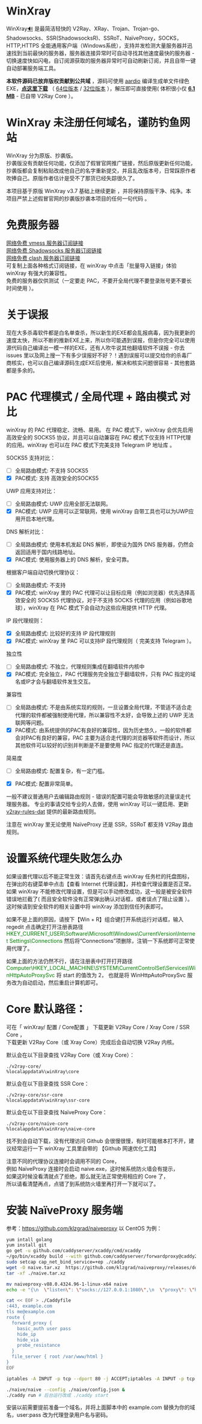 
# WinXray 
WinXray[:loud_sound:](http://dict.youdao.com/dictvoice?audio=winxray&type=2) 是最简洁轻快的 V2Ray、XRay、Trojan、Trojan-go、Shadowsocks、SSR(ShadowsocksR)、SSRoT、NaïveProxy，SOCKS，HTTP,HTTPS 全能通用客户端（Windows系统），支持并发检测大量服务器并迅速找到当前最快的服务器，服务器连接异常时可自动寻找其他速度最快的服务器 - 切换速度快如闪电，自订阅源获取的服务器异常时可自动刷新订阅，并且自带一键自动部署服务端工具。

**本软件源码已放弃版权贡献到公共域** ，源码可使用 [aardio](http://www.aardio.com) 编译生成单文件绿色EXE，**[点这里下载](./../../raw/master/release/winXray.7z)** （ [64位版本](./../../raw/master/release/winXray.7z) / [32位版本](./../../raw/master/release/winXray32.7z) ），解压即可直接使用( 体积很小仅  **[6.1 MB](./../../raw/master/release/winXray.7z)** - 已自带 V2Ray Core ）。  

# WinXray 未注册任何域名，谨防钓鱼网站    
WinXray 分为原版、抄袭版。  
抄袭版没有贡献任何功能，仅添加了假冒官网推广链接，然后原版更新任何功能，抄袭版都会复制粘贴改成他自己的名字重新提交，并且乱改版本号，日常踩原作者吹捧自己。原版作者估计是受不了那货已经失踪很久了。

本项目基于原版 WinXray v3.7 基础上继续更新 ，并将保持原版干净、纯净。本项目严禁上述假冒官网的抄袭版抄袭本项目的任何一句代码 。

# 免费服务器   
[网络免费 vmess 服务器订阅链接](https://proxypool.ga/vmess/sub)   
[网络免费 Shadowsocks 服务器订阅链接](https://proxypool.ga/ss/sub)     
[网络免费 clash 服务器订阅链接](https://proxypoolss.tk/clash/proxies?speed=100&type=vmess,trojan)   
可复制上面各种格式订阅链接，在 winXray 中点击「批量导入链接」体验 winXray 有强大的兼容性。  
免费的服务器仅供测试（一定要走 PAC，不要开全局代理不要登录账号更不要长时间使用 ）。

# 关于误报  
现在大多杀毒软件都是白名单查杀，所以新生的EXE都会乱报病毒，因为我更新的速度太快，所以不断的推新EXE上来，所以你可能遇到误报，但是你完全可以使用源代码自己编译出一模一样的EXE，还有人吹牛说其他翻墙软件不误报 - 你去 issues 里以及网上搜一下有多少误报好不好？！遇到误报可以提交给你的杀毒厂商核实，也可以自己编译源码生成EXE后使用，解决和核实问题很容易 - 其他套路都是多余的。


# PAC 代理模式 / 全局代理 + 路由模式 对比

winXray 的 PAC 代理稳定、流畅、易用。  在 PAC 模式下，winXray 会优先启用高效安全的 SOCKS5 协议，并且可以自动兼容在 PAC 模式下仅支持 HTTP代理的应用。winXray 也可以在 PAC 模式下完美支持 Telegram IP 地址库 。

SOCKS5 支持对比：
- [ ] 全局路由模式: 不支持 SOCKS5
- [x] PAC模式: 支持 高效安全的SOCKS5   
  
UWP 应用支持对比：
- [ ] 全局路由模式: UWP 应用全部无法联网。
- [x] PAC模式: UWP 应用可以正常联网，使用 winXray 自带工具也可以为UWP应用开启本地代理。 

DNS 解析对比：
- [ ] 全局路由模式: 使用本机发起 DNS 解析，即使设为国外 DNS 服务器，仍然会返回适用于国内线路地址。
- [x] PAC模式: 使用服务器上的 DNS 解析，安全可靠。

根据客户端自动切换代理协议：
- [ ] 全局路由模式: 不支持
- [x] PAC模式: winXray 里的 PAC 代理可以让目标应用（例如浏览器）优先选择高效安全的 SOCKS5 代理协议，对于不支持 SOCKS 代理的应用（例如谷歌地球），winXray 在 PAC 模式下会自动为这些应用提供 HTTP 代理。

IP 段代理规则：
- [x] 全局路由模式: 比较好的支持 IP 段代理规则
- [x] PAC模式: winXray 里 PAC 可以支持IP 段代理规则（ 完美支持 Telegram ）。

独立性
- [ ] 全局路由模式: 不独立，代理规则集成在翻墙软件内核中
- [x] PAC模式: 完全独立，PAC 代理服务完全独立于翻墙软件，只有 PAC 指定的域名或IP才会与翻墙软件发生交互。

兼容性
- [ ] 全局路由模式: 不是由系统实现的规则，一旦设置全局代理，不管适不适合走代理的软件都被强制使用代理，所以兼容性不太好，会导致上述的 UWP 无法联网等问题。
- [x] PAC模式: 由系统提供的PAC有良好的兼容性，因为历史悠久，一般的软件都会对PAC有良好的兼容，PAC 主要为适合走代理的浏览器等软件而设计，所以其他软件可以较好的识别并判断是不是要使用 PAC 指定的代理还是直连。

简易度
- [ ] 全局路由模式: 配置复杂，有一定门槛。
- [x] PAC模式: 配置非常简单。


一般不建议普通用户去编辑路由规则 - 错误的配置可能会导致敏感的流量误走代理服务器。
专业的事请交给专业的人去做，使用 winXray 可以一键启用、更新 [v2ray-rules-dat](https://github.com/Loyalsoldier/v2ray-rules-dat) 提供的最新路由规则。

注意在 winXray 里无论使用 NaïveProxy 还是 SSR，SSRoT 都支持 V2Ray 路由规则。

# 设置系统代理失败怎么办
如果设置代理以后不能正常生效：请首先右键点击 winXray 任务栏的托盘图标，在弹出的右键菜单中点击【查看 Internet 代理设置】，并检查代理设置是否正常。如果 winXray 不能修改代理设置，但是可以手动修改成功，这一般是被安全软件错误地拦截了( 而且安全软件没有正常弹出确认对话框，或者误点了阻止设置 ）。这时候请到安全软件的相关设置中将 winXray 添加到信任列表即可。

如果不是上面的原因，请按下【Win + R】组合键打开系统运行对话框，输入 regedit 点击确定打开注册表路径 
<span style="color:green">HKEY_CURRENT_USER\Software\Microsoft\Windows\CurrentVersion\Internet Settings\Connections</span>
然后将“Connections”项删除，注销一下系统即可正常使用代理了。

如果上面的方法仍然不行，请在注册表中打开打开路径
<span style="color:green">Computer\HKEY_LOCAL_MACHINE\SYSTEM\CurrentControlSet\Services\WinHttpAutoProxySvc</span>
将 start 的值改为 2， 也就是将 WinHttpAutoProxySvc 服务改为自动启动，然后重启计算机即可。

# Core 默认路径：

可在「 winXray/ 配置 / Core配置 」 下载更新 V2Ray Core / Xray Core / SSR Core ，  
下载更新 V2Ray Core（或 Xray Core）完成后会自动切换 V2Ray 内核。

默认会在以下目录查找 V2Ray Core（或 Xray Core）：

    ./v2ray-core/
    %localappdata%\winXray\core

默认会在以下目录查找 SSR Core：

    ./v2ray-core/ssr-core
    %localappdata%\winXray\ssr-core

默认会在以下目录查找 NaïveProxy Core：

    ./v2ray-core/naive-core
    %localappdata%\winXray\naive-core

找不到会自动下载，没有代理访问 Github 会很慢很慢，有时可能根本打不开，建议经常运行一下 winXray 工具里自带的 【Github 网速优化工具】

注意不同的代理协议连接时会调用不同的 Core，   
例如 NaïveProxy 连接时会启动 naive.exe，这时候系统防火墙会有提示，  
如果这时候没看清就点了拒绝，那么就无法正常使用相应的 Core 了，  
所以请看清楚再点，点错了到系统防火墙里再打开一下就可以了。  

# 安装 NaïveProxy 服务端 

参考：https://github.com/klzgrad/naiveproxy  以 CentOS 为例：

```sh
yum intall golang
yum install git
go get -u github.com/caddyserver/xcaddy/cmd/xcaddy
~/go/bin/xcaddy build --with github.com/caddyserver/forwardproxy@caddy2=github.com/klzgrad/forwardproxy@naive
sudo setcap cap_net_bind_service=+ep ./caddy
wget -O naive.tar.xz  https://github.com/klzgrad/naiveproxy/releases/download/v88.0.4324.96-1/naiveproxy-v88.0.4324.96-1-linux-x64.tar.xz 
tar -xf ./naive.tar.xz

mv naiveproxy-v88.0.4324.96-1-linux-x64 naive
echo -e "{\n  \"listen\": \"socks://127.0.0.1:1080\",\n  \"proxy\": \"https://user:pass@example.com\"\n}" > ./naive/config.json

cat << EOF > ./Caddyfile
:443, example.com
tls me@example.com
route {
  forward_proxy {
    basic_auth user pass
    hide_ip
    hide_via
    probe_resistance
  }
  file_server { root /var/www/html }
}
EOF

iptables -A INPUT -p tcp --dport 80 -j ACCEPT;iptables -A INPUT -p tcp --dport 443 -j ACCEPT;firewall-cmd --permanent --add-port=80/tcp;firewall-cmd --permanent --add-port=443/tcp;firewall-cmd --reload;

./naive/naive --config ./naive/config.json &
./caddy run # 后台运行改成 ./caddy start
```

安装以前需要提前准备一个域名，并将上面脚本中的 example.com 替换为你的域名，user:pass 改为代理登录用户名与密码。